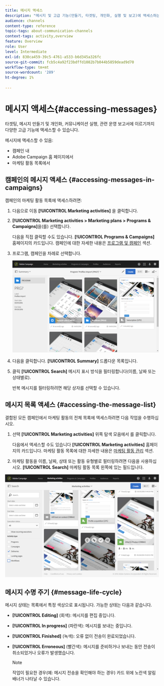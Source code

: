```yaml
---
title: 메시지 액세스
description: "메시지 및 고급 기능(만들기, 타겟팅, 개인화, 실행 및 보고)에 액세스하는 방법을 알아봅니다."
audience: channels
content-type: reference
topic-tags: about-communication-channels
context-tags: activity,overview
feature: Overview
role: User
level: Intermediate
exl-id: 830ca459-39c5-4761-a533-b6d345a326fc
source-git-commit: fcb5c4a92f23bdffd1082b7b044b5859dead9d70
workflow-type: tm+mt
source-wordcount: '289'
ht-degree: 1%

---
```


# 메시지 액세스{#accessing-messages}

타겟팅, 메시지 만들기 및 개인화, 커뮤니케이션 실행, 관련 운영 보고서에 이르기까지 다양한 고급 기능에 액세스할 수 있습니다.

메시지에 액세스할 수 있음:

* 캠페인 내
* Adobe Campaign 홈 페이지에서
* 마케팅 활동 목록에서

## 캠페인의 메시지 액세스 {#accessing-messages-in-campaigns}

캠페인의 마케팅 활동 목록에 액세스하려면:

1. 다음으로 이동 **[!UICONTROL Marketing activities]** 을 클릭합니다.
1. **[!UICONTROL Marketing activities > Marketing plans > Programs & Campaigns]**&#x200B;을(를) 선택합니다.

   다음을 직접 클릭할 수도 있습니다. **[!UICONTROL Programs & Campaigns]** 홈페이지의 카드입니다. 캠페인에 대한 자세한 내용은 [프로그램 및 캠페인](../../start/using/programs-and-campaigns.md) 섹션.

1. 프로그램, 캠페인을 차례로 선택합니다.

   ![](assets/delivery_list_1.png)

1. 다음을 클릭합니다. **[!UICONTROL Summary]** 드롭다운 목록입니다.
1. 클릭 **[!UICONTROL Search]** 메시지 표시 방식을 필터링합니다(이름, 날짜 또는 상태별로).

   반복 메시지를 필터링하려면 해당 상자를 선택할 수 있습니다.

## 메시지 목록 액세스 {#accessing-the-message-list}

결합된 모든 캠페인에서 마케팅 활동의 전체 목록에 액세스하려면 다음 작업을 수행하십시오.

1. 선택 **[!UICONTROL Marketing activities]** 위쪽 탐색 모음에서 를 클릭합니다.

   다음에서 액세스할 수도 있습니다 **[!UICONTROL Marketing activities]** 홈페이지의 카드입니다. 마케팅 활동 목록에 대한 자세한 내용은 [마케팅 활동 관리](../../start/using/marketing-activities.md#creating-a-marketing-activity) 섹션.

1. 마케팅 활동을 이름, 날짜, 상태 또는 활동 유형별로 필터링하려면 다음을 사용하십시오. **[!UICONTROL Search]** 마케팅 활동 목록 왼쪽에 있는 필드입니다.

![](assets/delivery_list_2.png)

## 메시지 수명 주기 {#message-life-cycle}

메시지 상태는 목록에서 특정 색상으로 표시됩니다. 가능한 상태는 다음과 같습니다.

* **[!UICONTROL Editing]** (회색): 메시지를 편집 중입니다.
* **[!UICONTROL In progress]** (파란색): 메시지를 보내는 중입니다.
* **[!UICONTROL Finished]** (녹색): 오류 없이 전송이 완료되었습니다.
* **[!UICONTROL Erroneous]** (빨간색): 메시지를 준비하거나 보내는 동안 전송이 취소되었거나 오류가 발생했습니다.

   >[!NOTE]
   >
   >작업이 필요한 경우(예: 메시지 전송을 확인해야 하는 경우) 카드 위에 노란색 알림 배너가 나타날 수 있습니다.
